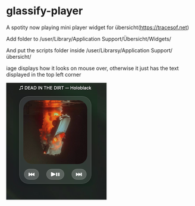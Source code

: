 # glassify-player

A spotity now playing mini player widget for übersicht(https://tracesof.net)

Add folder to /user/Library/Application Support/Übersicht/Widgets/

And put the scripts folder inside /user/Librarsy/Application Support/übersicht/


iage displays how it looks on mouse over, otherwise it just has the text displayed in the top left corner

![normal](https://github.com/john-json/glassify-player/blob/main/glassify.widget/screenshot.png)


